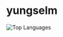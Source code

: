 # yungselm
![Top Languages](https://github-readme-stats.vercel.app/api/top-langs/?username=your-username&layout=compact)
